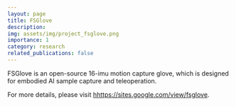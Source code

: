 ```yaml
---
layout: page
title: FSGlove
description:
img: assets/img/project_fsglove.png
importance: 1
category: research
related_publications: false
---
```

FSGlove is an open-source 16-imu motion capture glove, which is designed for embodied AI sample capture and teleoperation.

For more details, please visit [hhttps://sites.google.com/view/fsglove](https://sites.google.com/view/fsglove).
